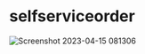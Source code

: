# selfserviceorder
![Screenshot 2023-04-15 081306](https://user-images.githubusercontent.com/125106146/232179380-1432cac3-fa57-485a-bc30-3f7831a9df19.png)
